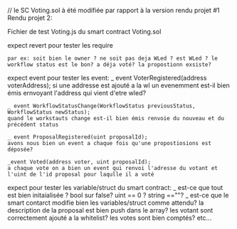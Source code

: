 // le SC Voting.sol à été modifiée par rapport à la version rendu projet #1
Rendu projet 2:

Fichier de test Voting.js du smart contract Voting.sol


expect revert pour tester les require
 
	par ex: soit bien le owner ? ne soit pas deja WLed ? est WLed ? le workflow status est le bon? a déja voté? la propostionn exsiste?


expect event pour tester les event:
 	_ event VoterRegistered(address voterAddress); 
	si une addresse est ajouté a la wl un evenemment est-il bien émis ernvoyant l'address qui vient d'etre wled?

  	_ event WorkflowStatusChange(WorkflowStatus previousStatus, WorkflowStatus newStatus);
	quand le workstauts change est-il bien émis renvoie du nouveau et du précédent status	

  	_ event ProposalRegistered(uint proposalId);
	avons nous bien un event a chaque fois qu'une propostiosions est déposée?
  	
	_event Voted(address voter, uint proposalId);
	a chaque vote on a bien un event qui renvoi l'adresse du votant et l'uint de l'id proposal pour laqulle il a voté

expect pour tester les variable/struct du smart contract:
	_ est-ce que tout est bien initaialisée ? bool sur false? uint == 0 ? string ==""?
	_ est-ce que le smart contarct modifie bien les variables/struct comme attendu?
		la description de la proposal est bien push dans le array?
		les votant sont correctement ajouté a la whitelist?
		les votes sont bien comptés?
		etc...
